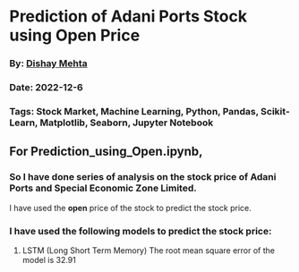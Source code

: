 # Prediction of Adani Ports Stock using Open Price
### By: [Dishay Mehta]()
### Date: 2022-12-6
### Tags: Stock Market, Machine Learning, Python, Pandas, Scikit-Learn, Matplotlib, Seaborn, Jupyter Notebook

## For Prediction_using_Open.ipynb,
### So I have done series of analysis on the stock price of Adani Ports and Special Economic Zone Limited.
I have used the **open** price of the stock to predict the stock price. 
### I have used the following models to predict the stock price:
1. LSTM (Long Short Term Memory)
The root mean square error of the model is 32.91
